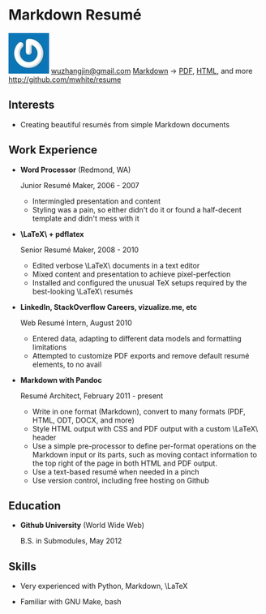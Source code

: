 Markdown Resumé
===============

![GRAVATAR](gravatar.jpg)
<wuzhangjin@gmail.com>
[Markdown](https://raw.github.com/mwhite/resume/master/resume.md) -> [PDF](https://raw.github.com/mwhite/resume/master/resume.pdf), [HTML](http://mwhite.github.com/resume), and more
<http://github.com/mwhite/resume>

Interests
---------

*   Creating beautiful resumés from simple Markdown documents


Work Experience
---------------

*   **Word Processor** (Redmond, WA)

    Junior Resumé Maker, 2006 - 2007

    -   Intermingled presentation and content
    -   Styling was a pain, so either didn't do it or found a half-decent
        template and didn't mess with it

*   **\LaTeX\ + pdflatex**

    Senior Resumé Maker, 2008 - 2010

    -   Edited verbose \LaTeX\ documents in a text editor
    -   Mixed content and presentation to achieve pixel-perfection
    -   Installed and configured the unusual TeX setups required by the
        best-looking \LaTeX\ resumés

*   **LinkedIn, StackOverflow Careers, vizualize.me, etc**

    Web Resumé Intern, August 2010

    -   Entered data, adapting to different data models and formatting
        limitations
    -   Attempted to customize PDF exports and remove default resumé elements,
        to no avail

*   **Markdown with Pandoc**

    Resumé Architect, February 2011 - present

    -   Write in one format (Markdown), convert to many formats (PDF, HTML, ODT,
        DOCX, and more)
    -   Style HTML output with CSS and PDF output with a custom \LaTeX\ header
    -   Use a simple pre-processor to define per-format operations on the
        Markdown input or its parts, such as moving contact information to the
        top right of the page in both HTML and PDF output.
    -   Use a text-based resumé when needed in a pinch
    -   Use version control, including free hosting on Github


Education
---------

*   **Github University** (World Wide Web)

    B.S. in Submodules, May 2012


Skills
------

*   Very experienced with Python, Markdown, \LaTeX

*   Familiar with GNU Make, bash


